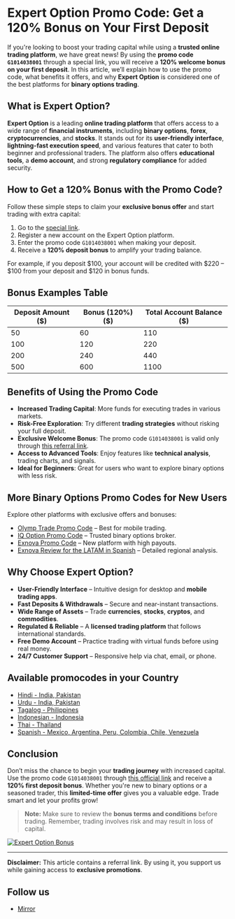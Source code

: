 # Expert Option Promo Code: Get a 120% Bonus on Your First Deposit

If you're looking to boost your trading capital while using a **trusted online trading platform**, we have great news! By using the **promo code `G1014038001`** through a special link, you will receive a **120% welcome bonus on your first deposit**. In this article, we’ll explain how to use the promo code, what benefits it offers, and why **Expert Option** is considered one of the best platforms for **binary options trading**.

## What is Expert Option?

**Expert Option** is a leading **online trading platform** that offers access to a wide range of **financial instruments**, including **binary options**, **forex**, **cryptocurrencies**, and **stocks**. It stands out for its **user-friendly interface**, **lightning-fast execution speed**, and various features that cater to both beginner and professional traders. The platform also offers **educational tools**, a **demo account**, and strong **regulatory compliance** for added security.

## How to Get a 120% Bonus with the Promo Code?

Follow these simple steps to claim your **exclusive bonus offer** and start trading with extra capital:

1. Go to the [special link](https://r.shortlify.com/?prefid=1014038001&brand=Bgjcgw).
2. Register a new account on the Expert Option platform.
3. Enter the promo code `G1014038001` when making your deposit.
4. Receive a **120% deposit bonus** to amplify your trading balance.

For example, if you deposit $100, your account will be credited with $220 – $100 from your deposit and $120 in bonus funds.

## Bonus Examples Table

| Deposit Amount ($) | Bonus (120%) ($) | Total Account Balance ($) |
|--------------------|------------------|----------------------------|
| 50                 | 60               | 110                        |
| 100                | 120              | 220                        |
| 200                | 240              | 440                        |
| 500                | 600              | 1100                       |

## Benefits of Using the Promo Code

- **Increased Trading Capital**: More funds for executing trades in various markets.
- **Risk-Free Exploration**: Try different **trading strategies** without risking your full deposit.
- **Exclusive Welcome Bonus**: The promo code `G1014038001` is valid only through [this referral link](https://r.shortlify.com/?prefid=1014038001&brand=Bgjcgw).
- **Access to Advanced Tools**: Enjoy features like **technical analysis**, trading charts, and signals.
- **Ideal for Beginners**: Great for users who want to explore binary options with less risk.

## More Binary Options Promo Codes for New Users

Explore other platforms with exclusive offers and bonuses:

- [Olymp Trade Promo Code](https://github.com/Analyst-Reviewer/olymotrade-promocode) – Best for mobile trading.
- [IQ Option Promo Code](https://github.com/Analyst-Reviewer/iq-option-promocode) – Trusted binary options broker.
- [Exnova Promo Code](https://github.com/Analyst-Reviewer/exnova-promo-code) – New platform with high payouts.
- [Exnova Review for the LATAM in Spanish](https://github.com/Analyst-Reviewer/Exnova-es-confiable) – Detailed regional analysis.

## Why Choose Expert Option?

- **User-Friendly Interface** – Intuitive design for desktop and **mobile trading apps**.
- **Fast Deposits & Withdrawals** – Secure and near-instant transactions.
- **Wide Range of Assets** – Trade **currencies**, **stocks**, **cryptos**, and **commodities**.
- **Regulated & Reliable** – A **licensed trading platform** that follows international standards.
- **Free Demo Account** – Practice trading with virtual funds before using real money.
- **24/7 Customer Support** – Responsive help via chat, email, or phone.

## Available promocodes in your Country
- [Hindi - India, Pakistan](https://github.com/Analyst-Reviewer/Expert-Option-Code-Hindi)
- [Urdu - India, Pakistan](https://github.com/Analyst-Reviewer/Expert-Option-code-urdu)
- [Tagalog - Philippines](https://github.com/Analyst-Reviewer/Expert-Option-Code-Tagal)
- [Indonesian - Indonesia](https://github.com/Analyst-Reviewer/Expert-Option-Code-Indonesia)
- [Thai - Thailand](https://github.com/Analyst-Reviewer/Expert-Option-Code-Thai)
- [Spanish - Mexico, Argentina, Peru, Colombia, Chile, Venezuela](https://github.com/Analyst-Reviewer/Expert-Option-Code-spanish)

## Conclusion

Don’t miss the chance to begin your **trading journey** with increased capital. Use the promo code `G1014038001` through [this official link](https://r.shortlify.com/?prefid=1014038001&brand=Bgjcgw) and receive a **120% first deposit bonus**. Whether you're new to binary options or a seasoned trader, this **limited-time offer** gives you a valuable edge. Trade smart and let your profits grow!

> **Note:** Make sure to review the **bonus terms and conditions** before trading. Remember, trading involves risk and may result in loss of capital.

[![Expert Option Bonus](https://cdn.getprofit.com/b/184.jpg)](https://r.shortlify.com/?prefid=1014038001)

---

**Disclaimer:** This article contains a referral link. By using it, you support us while gaining access to **exclusive promotions**.

## Follow us

- [Mirror](https://mirror.xyz/0x80FCCE629e74dD107DE0a4050158385571b0667f)
